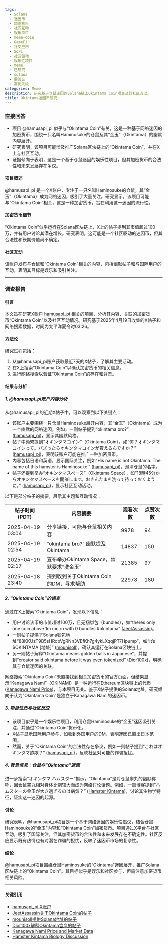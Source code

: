 ```yaml
---
tags:
  - Solana
  - 迷因币
  - 加密货币
  - 社区互动
  - 娱乐项目
  - meme-coin
  - GameFi
  - 社交应用
  - SoFi
  - 社区驱动
  - 娱乐性项目
  - meme
  - 已研究
  - solana
  - 需验证
  - 高优先级
categories: Meme
description: 研究基于仓鼠迷因的Solana链上Okintama Coin项目及其社区互动。
title: Okintama迷因币研究
---
```

### 直接回答

- 项目 @hamusapi_pi 似乎与“Okintama Coin”有关，这是一种基于网络迷因的加密货币，围绕一只名叫Haminosuke的仓鼠及其“金玉”（Okintama）的幽默内容展开。
- 研究表明，该项目可能涉及推广Solana区块链上的“Okintama Coin”，并在X上与社区互动。
- 证据倾向于表明，这是一个基于仓鼠迷因的娱乐性项目，但其加密货币的合法性和未来发展存在争议。

#### 项目概述
@hamusapi_pi 是一个X账户，专注于一只名叫Haminosuke的仓鼠，其“金玉”（Okintama）成为网络迷因，吸引了大量关注。研究显示，该项目可能与“Okintama Coin”相关，这是一种加密货币，旨在利用这一迷因的流行性。

#### 加密货币细节
“Okintama Coin”似乎运行在Solana区块链上，X上的帖子提到其市值超过100万，并有用户讨论其潜在增长。研究表明，这可能是一个社区驱动的迷因币，但其合法性和长期价值尚不确定。

#### 社区互动
该账户发布与仓鼠和“Okintama Coin”相关的内容，包括幽默帖子和与国际用户的互动，表明其目标是娱乐和吸引关注。

---

### 调查报告

#### 引言
本文旨在研究X账户 [hamusapi_pi](https://x.com/hamusapi_pi) 相关的项目，分析其内容、关联的加密货币“Okintama Coin”以及社区互动情况。研究基于2025年4月19日收集的X帖子和网络搜索数据，时间为太平洋夏令时03:26。

#### 方法论
研究过程包括：
1. 从@hamusapi_pi账户获取最近7天的X帖子，了解其主要活动。
2. 在X上搜索“Okintama Coin”以确认加密货币的相关信息。
3. 进行网络搜索以验证“Okintama Coin”的存在和背景。

#### 结果与分析

##### 1. @hamusapi_pi账户内容分析
从@hamusapi_pi的近期X帖子中，可以观察到以下关键点：
- 该账户主要围绕一只仓鼠Haminosuke展开内容，其“金玉”（Okintama）成为一个幽默的网络迷因。例如，一则帖子提到“okintama bro?” ([hamusapi_pi](https://x.com/hamusapi_pi/status/1913531719724240952))，显示其幽默风格。
- 帖子中频繁提到“オキンタマコイン”（Okintama Coin），如“何？オキンタマコインって。バズったらオキンタマコインが貰えるんですか？” ([hamusapi_pi](https://x.com/hamusapi_pi/status/1913481976126050588))，表明该账户可能在推广一种加密货币。
- 内容包括日语和英语，显示国际关注，例如“His name is not Okintama. The name of this hamster is Haminosuke.” ([hamusapi_pi](https://x.com/hamusapi_pi/status/1913481540841181623))，澄清仓鼠的名字。
- 帖子还提到举办“オキンタマスペース”（Okintama Space），如“18時45分からオキンタマスペースを開催します。おきんたまを洗って待っておくように。” ([hamusapi_pi](https://x.com/hamusapi_pi/status/1913522282967994617))，显示社区互动活动。

以下是部分帖子的摘要，展示其主题和互动情况：

| 帖子时间 (PDT) | 内容摘要 | 观看次数 | 点赞次数 |
|----------------|----------|----------|----------|
| 2025-04-19 03:04 | 分享链接，可能与仓鼠相关内容 | 9978 | 94 |
| 2025-04-19 02:54 | “okintama bro?” 幽默提及Okintama | 14837 | 150 |
| 2025-04-19 02:17 | 宣布举办Okintama Space，幽默要求“洗金玉” | 21385 | 97 |
| 2025-04-18 23:40 | 提到收到关于Okintama Coin的DM，寻求帮助 | 22978 | 180 |

##### 2. “Okintama Coin”的调查
通过在X上搜索“Okintama Coin”，发现以下信息：
- 用户讨论该币的市值超过100万，且无捆绑包（bundles），如“theres only one coin above 1m mc rn with 0 bundles #okintama” ([JeetAssassin](https://x.com/JeetAssassin/status/1913500821586665657))。
- 一则帖子提供了Solana钱包地址“88KKUzT9B5sHRopVgRNn3VEfKh7g4ykLXqqjPT7Hpump”，如“It’s $OKINTAMA [地址]” ([mounisoll](https://x.com/mounisoll/status/1913501320234910148))，确认其运行在Solana区块链上。
- 另一则帖子解释“Okintama means golden balls in Japanese”，并提到“creator said okintama before it was even tokenized” ([Dior100x](https://x.com/Dior100x/status/1913521947612225655))，明确其与仓鼠迷因的关联。

网络搜索“Okintama Coin”未直接找到相关加密货币的官方页面，但结果显示“Kanagawa Nami”（OKINAMI）是一种运行在Ethereum区块链上的代币 ([Kanagawa Nami Price](https://www.coinbase.com/price/kanagawa-nami))，与本项目无关。鉴于X帖子提供的Solana地址，研究倾向于认为“Okintama Coin”是独立于Kanagawa Nami的迷因币。

##### 3. 项目性质与社区反应
- 该项目似乎是一个娱乐性项目，利用仓鼠Haminosuke的“金玉”迷因吸引关注，并通过“Okintama Coin”货币化。
- X帖子显示国际用户参与，如收到外国用户的DM，表明迷因已超出日本范围。
- 然而，关于“Okintama Coin”的合法性存在争议，例如一则帖子提到“これはオキンタマ詐欺？” ([hamusapi_pi](https://x.com/hamusapi_pi/status/1913481863060152580))，反映社区对可能的诈骗担忧。

##### 4. 背景信息：仓鼠与“Okintama”迷因
进一步搜索“オキンタマ ハムスター”揭示，“Okintama”是对仓鼠睾丸的幽默称呼，因仓鼠睾丸相对身体比例较大而成为网络讨论话题。例如，一篇博客提到“ハムスターの金玉が大き過ぎるのは病気？” ([Hamster Kintama](https://hogham.net/hamstar-kintama/))，讨论其生物学特征，证实这一迷因的起源。

#### 讨论
研究表明，@hamusapi_pi项目是一个基于网络迷因的娱乐性倡议，结合仓鼠Haminosuke的“金玉”内容和“Okintama Coin”加密货币。项目通过X平台与社区互动，吸引了国际关注，但其加密货币的合法性和未来发展存在不确定性。社区反应显示既有热情也有对潜在诈骗的担忧，反映了迷因币市场的复杂性。

#### 结论
@hamusapi_pi项目围绕仓鼠Haminosuke的“Okintama”迷因展开，推广Solana区块链上的“Okintama Coin”。其目标似乎是娱乐和社区参与，但需注意加密货币相关风险。

---

#### 关键引用
- [hamusapi_pi X账户](https://x.com/hamusapi_pi)
- [JeetAssassin关于Okintama Coin的帖子](https://x.com/JeetAssassin/status/1913500821586665657)
- [mounisoll提供Solana地址的帖子](https://x.com/mounisoll/status/1913501320234910148)
- [Dior100x解释Okintama含义的帖子](https://x.com/Dior100x/status/1913521947612225655)
- [Kanagawa Nami Price and Market Data](https://www.coinbase.com/price/kanagawa-nami)
- [Hamster Kintama Biology Discussion](https://hogham.net/hamstar-kintama/)